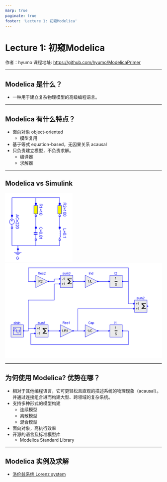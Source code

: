 ```yaml
---
marp: true
paginate: true
footer: 'Lecture 1: 初窥Modelica'
---
```


# Lecture 1: 初窥Modelica
作者：hyumo
课程地址: https://github.com/hyumo/ModelicaPrimer

---
## Modelica 是什么？
- 一种用于建立复杂物理模型的高级编程语言。

---
## Modelica 有什么特点？
- 面向对象 object-oriented
    - 模型复用
- 基于等式 equation-based，无因果关系 acausal
- 只负责建立模型，不负责求解。
    - 编译器
    - 求解器
---
## Modelica vs Simulink
![w:350](./images/circuit_acausal.png) ![](./images/circuit_causal.png)

---
## 为何使用 Modelica? 优势在哪？
- 相对于其他编程语言，它可更轻松且直观的描述系统的物理现象（acausal）。并通过连接组合进而构建大型、跨领域的复杂系统。
- 支持多种形式的模型构建
    - 连续模型
    - 离散模型
    - 混合模型
- 面向对象，高执行效率
- 开源的语言及标准模型库
    - Modelica Standard Library
---

## Modelica 实例及求解
- [洛伦兹系统 Lorenz system](https://en.wikipedia.org/wiki/Lorenz_system)